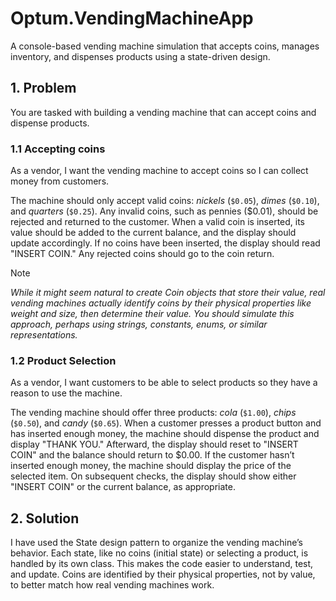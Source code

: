 # Optum.VendingMachineApp
A console-based vending machine simulation that accepts coins, manages inventory, and dispenses products using a state-driven design.

## 1. Problem
You are tasked with building a vending machine that can accept coins and dispense products.

### 1.1 Accepting coins
As a vendor, I want the vending machine to accept coins so I can collect money from customers.

The machine should only accept valid coins: _nickels_ (`$0.05`), _dimes_ (`$0.10`), and _quarters_ (`$0.25`). Any invalid coins, such as pennies ($0.01), should be rejected and returned to the customer. When a valid coin is inserted, its value should be added to the current balance, and the display should update accordingly. If no coins have been inserted, the display should read "INSERT COIN." Any rejected coins should go to the coin return.

> [!NOTE]
> _While it might seem natural to create Coin objects that store their value, real vending machines actually identify coins by their physical properties like weight and size, then determine their value. You should simulate this approach, perhaps using strings, constants, enums, or similar representations._

### 1.2 Product Selection
As a vendor, I want customers to be able to select products so they have a reason to use the machine.

The vending machine should offer three products: _cola_ (`$1.00`), _chips_ (`$0.50`), and _candy_ (`$0.65`). When a customer presses a product button and has inserted enough money, the machine should dispense the product and display "THANK YOU." Afterward, the display should reset to "INSERT COIN" and the balance should return to $0.00. If the customer hasn’t inserted enough money, the machine should display the price of the selected item. On subsequent checks, the display should show either "INSERT COIN" or the current balance, as appropriate.

## 2. Solution
I have used the State design pattern to organize the vending machine’s behavior. Each state, like no coins (initial state) or selecting a product, is handled by its own class. This makes the code easier to understand, test, and update. Coins are identified by their physical properties, not by value, to better match how real vending machines work.
